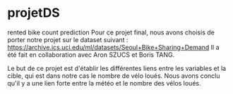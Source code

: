 # projetDS
rented bike count prediction
Pour ce projet final, nous avons choisis de porter notre projet sur le dataset suivant : https://archive.ics.uci.edu/ml/datasets/Seoul+Bike+Sharing+Demand Il a été fait en collaboration avec Aron SZUCS et Boris TANG.

Le but de ce projet est d'établir les différentes liens entre les variables et la cible, qui est dans notre cas le nombre de vélo loués.
Nous avons conclu qu'il y a une lien forte entre la météo et le nombre des vélos loués.

